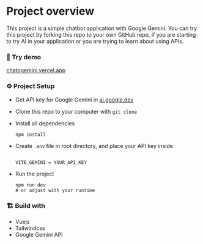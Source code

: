 # Project overview

This project is a simple chatbot application with Google Gemini. You can try this project by forking this repo to your own GitHub repo, if you are starting to try AI in your application or you are trying to learn about using APIs.

### 🚀 Try demo

[chatogemini.vercel.app](https://chatogemini.vercel.app/)

### ⚙️ Project Setup

- Get API key for Google Gemini in [ai.google.dev](https://ai.google.dev/)
- Clone this repo to your computer with `git clone`
- Install all dependencies
  ```
  npm install
  ```
- Create `.env` file in root directory, and place your API key inside

  ```

  VITE_GEMINI = YOUR_API_KEY

  ```

- Run the project

  ```
  npm run dev
  # or adjust with your runtime

  ```

### 🏗️ Build with

- Vuejs
- Tailwindcss
- Google Gemini API
